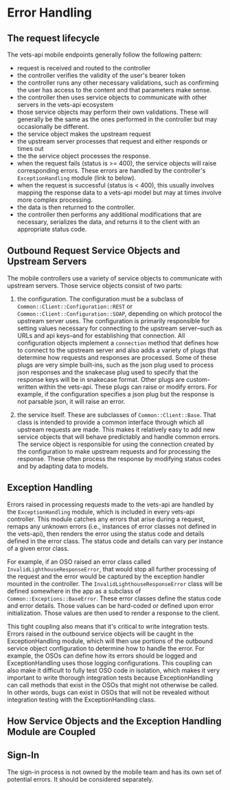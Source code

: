 # Error Handling

## The request lifecycle

The vets-api mobile endpoints generally follow the following pattern:
- request is received and routed to the controller
- the controller verifies the validity of the user's bearer token
- the controller runs any other necessary validations, such as confirming the user has access to the content and that parameters make sense.
- the controller then uses service objects to communicate with other servers in the vets-api ecosystem
- those service objects may perform their own validations. These will generally be the same as the ones performed in the controller but may occasionally be different.
- the service object makes the upstream request
- the upstream server processes that request and either responds or times out
- the the service object processes the response.
- when the request fails (status is >= 400), the service objects will raise corresponding errors. These errors are handled by the controller's `ExceptionHandling` module (link to below).
- when the request is successful (status is < 400), this usually involves mapping the response data to a vets-api model but may at times involve more complex processing.
- the data is then returned to the controller.
- the controller then performs any additional modifications that are necessary, serializes the data, and returns it to the client with an appropriate status code.

## Outbound Request Service Objects and Upstream Servers

The mobile controllers use a variety of service objects to communicate with upstream servers. Those service objects consist of two parts:

1. the configuration. The configuration must be a subclass of `Common::Client::Configuration::REST` or `Common::Client::Configuration::SOAP`, depending on which protocol the upstream server uses. The configuration is primarily responsible for setting values necessary for connecting to the upstream server–such as URLs and api keys–and for establishing that connection. All configuration objects implement a `connection` method that defines how to connect to the upstream server and also adds a variety of plugs that determine how requests and responses are processed. Some of these plugs are very simple built-ins, such as the json plug used to process json responses and the snakecase plug used to specify that the response keys will be in snakecase format. Other plugs are custom-written within the vets-api. These plugs can raise or modify errors. For example, if the configuration specifies a json plug but the response is not parsable json, it will raise an error.

2. the service itself. These are subclasses of `Common::Client::Base`. That class is intended to provide a common interface through which all upstream requests are made. This makes it relatively easy to add new service objects that will behave predictably and handle common errors. The service object is responsible for using the connection created by the configuration to make upstream requests and for processing the response. These often process the response by modifying status codes and by adapting data to models.

## Exception Handling

Errors raised in processing requests made to the vets-api are handled by the `ExceptionHandling` module, which is included in every vets-api controller. This module catches any errors that arise during a request, remaps any unknown errors (i.e., instances of error classes not defined in the vets-api), then renders the error using the status code and details defined in the error class. The status code and details can vary per instance of a given error class.

For example, if an OSO raised an error class called `InvalidLighthouseResponseError`, that would stop all further processing of the request and the error would be captured by the exception handler mounted in the controller. The `InvalidLighthouseResponseError` class will be defined somewhere in the app as a subclass of `Common::Exceptions::BaseError`. These error classes define the status code and error details. Those values can be hard-coded or defined upon error initialization. Those values are then used to render a response to the client.

This tight coupling also means that it's critical to write integration tests. Errors raised in the outbound service objects will be caught in the ExceptionHandling module, which will then use portions of the outbound service object configuration to determine how to handle the error. For example, the OSOs can define how its errors should be logged and ExceptionHandling uses those logging configurations. This coupling can also make it difficult to fully test OSO code in isolation, which makes it very important to write thorough integration tests because ExceptionHandling can call methods that exist in the OSOs that might not otherwise be called. In other words, bugs can exist in OSOs that will not be revealed without integration testing with the ExceptionHandling class.

## How Service Objects and the Exception Handling Module are Coupled



## Sign-In

The sign-in process is not owned by the mobile team and has its own set of potential errors. It should be considered separately.